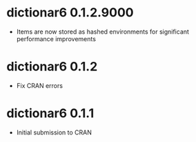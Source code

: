 # dictionar6 0.1.2.9000

* Items are now stored as hashed environments for significant performance improvements

# dictionar6 0.1.2

* Fix CRAN errors

# dictionar6 0.1.1

* Initial submission to CRAN
